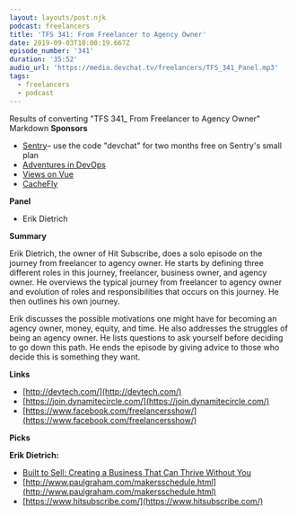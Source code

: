 ```yaml
---
layout: layouts/post.njk
podcast: freelancers
title: 'TFS 341: From Freelancer to Agency Owner'
date: 2019-09-03T10:00:19.667Z
episode_number: '341'
duration: '35:52'
audio_url: 'https://media.devchat.tv/freelancers/TFS_341_Panel.mp3'
tags:
  - freelancers
  - podcast
---
```

Results of converting "TFS 341_ From Freelancer to Agency Owner"
Markdown
**Sponsors**

- [Sentry](http://sentry.io/)– use the code "devchat" for two months free on Sentry's small plan
- [Adventures in DevOps](https://devchat.tv/adventures-in-devops/)
- [Views on Vue](https://devchat.tv/views-on-vue/)
- [CacheFly](https://www.cachefly.com/)

**Panel**

- Erik Dietrich

**Summary**

Erik Dietrich, the owner of Hit Subscribe, does a solo episode on the journey from freelancer to agency owner. He starts by defining three different roles in this journey, freelancer, business owner, and agency owner. He overviews the typical journey from freelancer to agency owner and evolution of roles and responsibilities that occurs on this journey. He then outlines his own journey. 

Erik discusses the possible motivations one might have for becoming an agency owner, money, equity, and time. He also addresses the struggles of being an agency owner. He lists questions to ask yourself before deciding to go down this path. He ends the episode by giving advice to those who decide this is something they want.

**Links**

- [http://devtech.com/](http://devtech.com/)
- [https://join.dynamitecircle.com/](https://join.dynamitecircle.com/)
- [https://www.facebook.com/freelancersshow/](https://www.facebook.com/freelancersshow/)

**Picks**

**Erik Dietrich:**

- [Built to Sell: Creating a Business That Can Thrive Without You](https://www.amazon.com/Built-Sell-Creating-Business-Without/dp/1591845823/ref=sr_1_3?ie=UTF8&amp;qid=1548462018&amp;sr=8-1&amp;linkCode=ll1&amp;tag=devchattv-20&amp;linkId=f06bfe7482dca8bb751ed6d7cc86e2ab&amp;language=en_US)
- [http://www.paulgraham.com/makersschedule.html](http://www.paulgraham.com/makersschedule.html)
- [https://www.hitsubscribe.com/](https://www.hitsubscribe.com/)

